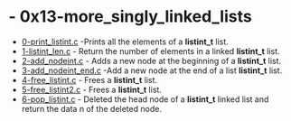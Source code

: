 # - 0x13-more_singly_linked_lists

- [0-print_listint.c](https://github.com/CharlesMariga/alx-low_level_programming/blob/main/0x13-more_singly_linked_lists/0-print_listint.c) -Prints all the elements of a **listint_t** list.
- [1-listint_len.c](https://github.com/CharlesMariga/alx-low_level_programming/blob/main/0x13-more_singly_linked_lists/1-listint_len.c) - Return the number of elements in a linked **listint_t** list.
- [2-add_nodeint.c](https://github.com/CharlesMariga/alx-low_level_programming/blob/main/0x13-more_singly_linked_lists/2-add_nodeint.c) - Adds a new node at the beginning of a **listint_t** list.
- [3-add_nodeint_end.c](https://github.com/CharlesMariga/alx-low_level_programming/blob/main/0x13-more_singly_linked_lists/3-add_nodeint_end.c) -Add a new node at the end of a list **listint_t** list.
- [4-free_listint.c](https://github.com/CharlesMariga/alx-low_level_programming/blob/main/0x13-more_singly_linked_lists/4-free_listint.c) - Frees a **listint_t** list.
- [5-free_listint2.c](https://github.com/CharlesMariga/alx-low_level_programming/blob/main/0x13-more_singly_linked_lists/5-free_listint2.c) - Frees a **listint_t** list.
- [6-pop_listint.c]() - Deleted the head node of a **listint_t** linked list and return the data n of the deleted node.
